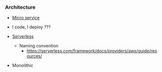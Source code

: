 ### Architecture

* [Micro service](https://martinfowler.com/microservices/)
 * I code, I deploy ???

* [Serverless](https://github.com/serverless/serverless)
  * Naming convention
    - https://serverless.com/framework/docs/providers/aws/guide/resources/

* Monolithic
